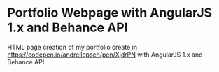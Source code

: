 # Portfolio Webpage with AngularJS 1.x and Behance API
HTML page creation of my portfolio create in https://codepen.io/andreilepsch/pen/XjdrPN with AngularJS 1.x and Behance API
